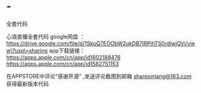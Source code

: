 # -
全套代码

心浪直播全套代码 google网盘 ： https://drive.google.com/file/d/1SkuQ7EOObW2ukDB7IRPihTS0rdlwiQVj/view\?usp\=sharing
app下载链接：
https://apps.apple.com/cn/app/id1602188476
https://apps.apple.com/cn/app/id1582751153

在APPSTORE中评论"感谢开源" ,发送评论截图到邮箱 sharexinlang@163.com 获得最新版本代码


